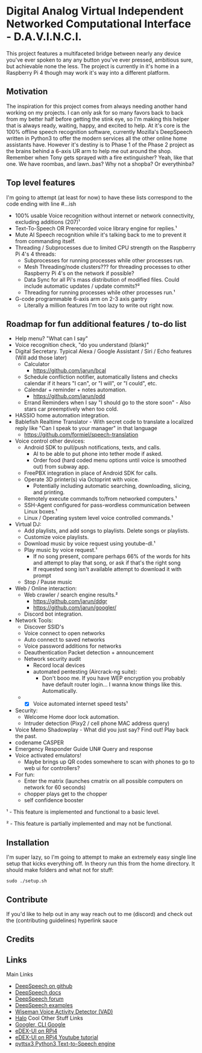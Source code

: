 # Digital Analog Virtual Independent Networked Computational Interface - D.A.V.I.N.C.I.
This project features a multifaceted bridge between nearly any device you've ever spoken to any any button you've ever pressed, ambitious sure, but achievable none the less. The project is currently in it's home in a Raspberry Pi 4 though may work it's way into a different platform.

## Motivation
The inspiration for this project comes from always needing another hand working on my projects. I can only ask for so many favors back to back from my better half before getting the stink eye, so I'm making this helper that is always ready, waiting, happy, and excited to help.
At it's core is the 100% offline speech recognition software, currently Mozilla's DeepSpeech written in Python3 to offer the modern services all the other online home assistants have.
However it's destiny is to Phase 1 of the Phase 2 project as the brains behind a 6-axis UR arm to help me out around the shop. Remember when Tony gets sprayed with a fire extinguisher? Yeah, like that one.
We have roombas, and lawn..bas? Why not a shopba? Or everythinba?

## Top level features
I'm going to attempt (at least for now) to have these lists correspond to the code ending with line #...ish
* 100% usable Voice recognition without internet or network connectivity, excluding additions (207)¹
* Text-To-Speech OR Prerecorded voice library engine for replies.¹
* Mute AI Speech recognition while it's talking back to me to prevent it from commanding itself.
* Threading / Subprocesses due to limited CPU strength on the Raspberry Pi 4's 4 threads:
  * Subprocesses for running processes while other processes run.
  * Mesh Threading/node clusters??? for threading processes to other Raspberry Pi 4's on the network if possible?
  * Data Sync for all Pi's mass distribution of modified files. Could include automatic updates / update commits?²
  * Threading for running processes while other processes run.¹
* G-code programmable 6-axis arm on 2-3 axis gantry
  * Literally a million features I'm too lazy to write out right now.

## Roadmap for fun additional features / to-do list
* Help menu? "What can I say"
* Voice recognition check, "do you understand (blank)"
* Digital Secretary. Typical Alexa / Google Assistant / Siri / Echo features (Will add those later)
  * Calculator
    * https://github.com/jarun/bcal
  * Schedule confliction notifier, automatically listens and checks calendar if it hears "I can", or "I will", or "I could", etc.
  * Calendar + reminder + notes automation.
    * https://github.com/jarun/pdd
  * Errand Reminders when I say "I should go to the store soon" - Also stars car preemptively when too cold.
* HASSIO home automation integration.
* Bablefish Realtime Translator - With secret code to translate a localized reply like "Can I speak to your manager" in that language
  * https://github.com/formiel/speech-translation
* Voice control other devices: 
  * Android SDK to pull/push notifications, texts, and calls.
    * AI to be able to put phone into tether mode if asked.
    * Order food (hard coded menu options until voice is smoothed out) from subway app.
  * FreePBX integration in place of Android SDK for calls.
  * Operate 3D printer(s) via Octoprint with voice.
    * Potentially including automatic searching, downloading, slicing, and printing.
  * Remotely execute commands to/from networked computers.¹
  * SSH-Agent configured for pass-wordless communication between Linux boxes.¹
  * Linux / Operating system level voice controlled commands.¹
* Virtual DJ:
  * Add playlists, and add songs to playlists. Delete songs or playlists.
  * Customize voice playlists.
  * Download music by voice request using youtube-dl.¹
  * Play music by voice request.¹
    * If no song present, compare perhaps 66% of the words for hits and attempt to play that song, or ask if that's the right song
    * If requested song isn't available attempt to download it with prompt
  * Stop / Pause music
* Web / Online interaction:
  * Web crawler / search engine results.²
    * https://github.com/jarun/ddgr
    * https://github.com/jarun/googler/
  * Discord bot integration.
* Network Tools:
  * Discover SSID's
  * Voice connect to open networks
  * Auto connect to saved networks
  * Voice password additions for networks
  * Deauthentication Packet detection + announcement
  * Network security audit
    * Record local devices
    * automated pentesting (Aircrack-ng suite):
      * Don't booo me. If you have WEP encryption you probably have default router login... I wanna know things like this. Automatically.
  * - [x] Voice automated internet speed tests¹
* Security:
  * Welcome Home door lock automation.
  * Intruder detection (Pixy2 / cell phone MAC address query)
* Voice Memo Shadowplay - What did you just say? Find out! Play back the past.
* codename CASPER
* Emergency Responder Guide UN# Query and response
* Voice activated emulators!
  * Maybe brings up QR codes somewhere to scan with phones to go to web ui for controllers?
* For fun:
  * Enter the matrix (launches cmatrix on all possible computers on network for 60 seconds)
  * chopper plays get to the chopper
  * self confidence booster

¹ - This feature is implemented and functional to a basic level.

² - This feature is partially implemented and may not be functional.

## Installation
I'm super lazy, so I'm going to attempt to make an extremely easy single line setup that kicks everything off. In theory run this from the home directory. It should make folders and what not for stuff:
```
sudo ./setup.sh
```

## Contribute
If you'd like to help out in any way reach out to me (discord) and check out the (contributing guidelines) hyperlink sauce

## Credits

## Links
Main Links
* [DeepSpeech on github](https://github.com/mozilla/STT)
* [DeepSpeech docs](https://deepspeech.readthedocs.io/en/latest/)
* [DeepSpeech forum](https://discourse.mozilla.org/c/mozilla-voice-stt/247)
* [DeepSpeech examples](https://github.com/mozilla/DeepSpeech-examples)
* [Wiseman Voice Activity Detector (VAD)](https://github.com/wiseman/py-webrtcvad)
* [Halo](https://pypi.org/project/halo/)
Cool Other Stuff Links
* [Googler, CLI Google](https://github.com/jarun/googler/)
* [eDEX-UI on RPi4](https://github.com/GitSquared/edex-ui)
* [eDEX-UI on RPi4 Youtube tutorial](https://www.youtube.com/watch?v=DJOAmYlDQuM)
* [pyttsx3 Python3 Text-to-Speech engine](https://pyttsx3.readthedocs.io/en/latest/engine.html)

